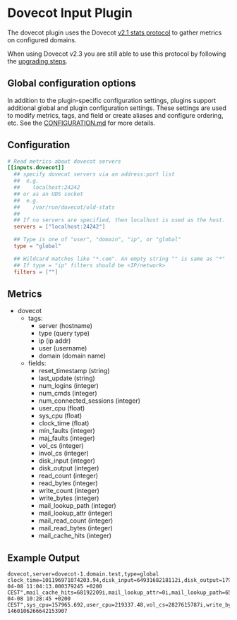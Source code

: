 # Dovecot Input Plugin

The dovecot plugin uses the Dovecot [v2.1 stats protocol][stats old] to gather
metrics on configured domains.

When using Dovecot v2.3 you are still able to use this protocol by following
the [upgrading steps][upgrading].

## Global configuration options <!-- @/docs/includes/plugin_config.md -->

In addition to the plugin-specific configuration settings, plugins support
additional global and plugin configuration settings. These settings are used to
modify metrics, tags, and field or create aliases and configure ordering, etc.
See the [CONFIGURATION.md][CONFIGURATION.md] for more details.

[CONFIGURATION.md]: ../../../docs/CONFIGURATION.md#plugins

## Configuration

```toml @sample.conf
# Read metrics about dovecot servers
[[inputs.dovecot]]
  ## specify dovecot servers via an address:port list
  ##  e.g.
  ##    localhost:24242
  ## or as an UDS socket
  ##  e.g.
  ##    /var/run/dovecot/old-stats
  ##
  ## If no servers are specified, then localhost is used as the host.
  servers = ["localhost:24242"]

  ## Type is one of "user", "domain", "ip", or "global"
  type = "global"

  ## Wildcard matches like "*.com". An empty string "" is same as "*"
  ## If type = "ip" filters should be <IP/network>
  filters = [""]
```

## Metrics

- dovecot
  - tags:
    - server (hostname)
    - type (query type)
    - ip (ip addr)
    - user (username)
    - domain (domain name)
  - fields:
    - reset_timestamp (string)
    - last_update (string)
    - num_logins (integer)
    - num_cmds (integer)
    - num_connected_sessions (integer)
    - user_cpu (float)
    - sys_cpu (float)
    - clock_time (float)
    - min_faults (integer)
    - maj_faults (integer)
    - vol_cs (integer)
    - invol_cs (integer)
    - disk_input (integer)
    - disk_output (integer)
    - read_count (integer)
    - read_bytes (integer)
    - write_count (integer)
    - write_bytes (integer)
    - mail_lookup_path (integer)
    - mail_lookup_attr (integer)
    - mail_read_count (integer)
    - mail_read_bytes (integer)
    - mail_cache_hits (integer)

## Example Output

```text
dovecot,server=dovecot-1.domain.test,type=global clock_time=101196971074203.94,disk_input=6493168218112i,disk_output=17978638815232i,invol_cs=1198855447i,last_update="2016-04-08 11:04:13.000379245 +0200 CEST",mail_cache_hits=68192209i,mail_lookup_attr=0i,mail_lookup_path=653861i,mail_read_bytes=86705151847i,mail_read_count=566125i,maj_faults=17208i,min_faults=1286179702i,num_cmds=917469i,num_connected_sessions=8896i,num_logins=174827i,read_bytes=30327690466186i,read_count=1772396430i,reset_timestamp="2016-04-08 10:28:45 +0200 CEST",sys_cpu=157965.692,user_cpu=219337.48,vol_cs=2827615787i,write_bytes=17150837661940i,write_count=992653220i 1460106266642153907
```

[stats old]: http://wiki2.dovecot.org/Statistics/Old
[upgrading]: https://wiki2.dovecot.org/Upgrading/2.3#Statistics_Redesign
